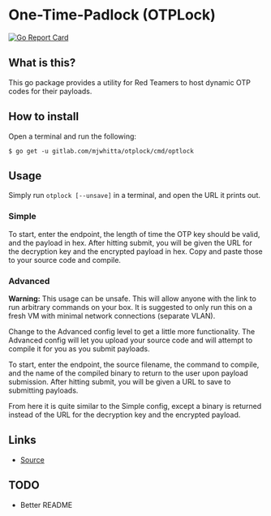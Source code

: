 # One-Time-Padlock (OTPLock)

[![Go Report Card](https://goreportcard.com/badge/gitlab.com/mjwhitta/otplock)](https://goreportcard.com/report/gitlab.com/mjwhitta/otplock)

## What is this?

This go package provides a utility for Red Teamers to host dynamic OTP
codes for their payloads.

## How to install

Open a terminal and run the following:

```
$ go get -u gitlab.com/mjwhitta/otplock/cmd/optlock
```

## Usage

Simply run `otplock [--unsave]` in a terminal, and open the URL it
prints out.

### Simple

To start, enter the endpoint, the length of time the OTP key should be
valid, and the payload in hex. After hitting submit, you will be given
the URL for the decryption key and the encrypted payload in hex. Copy
and paste those to your source code and compile.

### Advanced

**Warning:** This usage can be unsafe. This will allow anyone with the
link to run arbitrary commands on your box. It is suggested to only
run this on a fresh VM with minimal network connections (separate
VLAN).

Change to the Advanced config level to get a little more
functionality. The Advanced config will let you upload your source
code and will attempt to compile it for you as you submit payloads.

To start, enter the endpoint, the source filename, the command to
compile, and the name of the compiled binary to return to the user
upon payload submission. After hitting submit, you will be given a URL
to save to submitting payloads.

From here it is quite similar to the Simple config, except a binary is
returned instead of the URL for the decryption key and the encrypted
payload.

## Links

- [Source](https://gitlab.com/mjwhitta/otplock)

## TODO

- Better README
